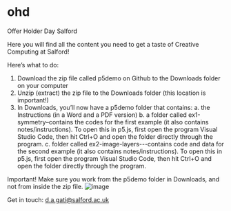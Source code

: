 # ohd
Offer Holder Day Salford

Here you will find all the content you need to get a taste of Creative Computing at Salford!

Here’s what to do:
1)	Download the zip file called p5demo on Github to the Downloads folder on your computer
2)	Unzip (extract) the zip file to the Downloads folder (this location is important!)
3)	In Downloads, you’ll now have a p5demo folder that contains:
a.	the Instructions (in a Word and a PDF version)
b.	 a folder called ex1-symmetry–contains the codes for the first example (it also contains notes/instructions). To open this in p5.js, first open the program Visual Studio Code, then hit Ctrl+O and open the folder directly through the program. 
c.	 folder called ex2-image-layers---contains code and data for the second example (it also contains notes/instructions). To open this in p5.js, first open the program Visual Studio Code, then hit Ctrl+O and open the folder directly through the program.

Important! Make sure you work from the p5demo folder in Downloads, and not from inside the zip file.
![image](https://github.com/user-attachments/assets/439a3768-a113-4306-b11d-f8f3b49ad58a)


Get in touch: d.a.gati@salford.ac.uk
